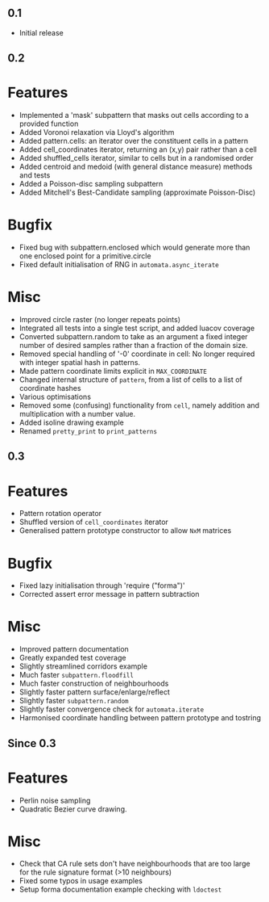 0.1
---
- Initial release

0.2
---

# Features
- Implemented a 'mask' subpattern that masks out cells according to a provided
  function
- Added Voronoi relaxation via Lloyd's algorithm
- Added pattern.cells: an iterator over the constituent cells in a pattern
- Added cell_coordinates iterator, returning an (x,y) pair rather than a cell
- Added shuffled_cells iterator, similar to cells but in a randomised order
- Added centroid and medoid (with general distance measure) methods and tests
- Added a Poisson-disc sampling subpattern
- Added Mitchell's Best-Candidate sampling (approximate Poisson-Disc)

# Bugfix
- Fixed bug with subpattern.enclosed which would generate more than one enclosed
  point for a primitive.circle
- Fixed default initialisation of RNG in `automata.async_iterate`

# Misc
- Improved circle raster (no longer repeats points)
- Integrated all tests into a single test script, and added luacov coverage
- Converted subpattern.random to take as an argument a fixed integer number of
  desired samples rather than a fraction of the domain size.
- Removed special handling of '-0' coordinate in cell: No longer required with
  integer spatial hash in patterns.
- Made pattern coordinate limits explicit in `MAX_COORDINATE`
- Changed internal structure of `pattern`, from a list of cells to a list of
  coordinate hashes
- Various optimisations
- Removed some (confusing) functionality from `cell`, namely addition and
  multiplication with a number value.
- Added isoline drawing example
- Renamed `pretty_print` to `print_patterns`

0.3
---

# Features
- Pattern rotation operator
- Shuffled version of `cell_coordinates` iterator
- Generalised pattern prototype constructor to allow `NxM` matrices 

# Bugfix
- Fixed lazy initialisation through 'require ("forma")'
- Corrected assert error message in pattern subtraction

# Misc
- Improved pattern documentation
- Greatly expanded test coverage
- Slightly streamlined corridors example
- Much faster `subpattern.floodfill`
- Much faster construction of neighbourhoods
- Slightly faster pattern surface/enlarge/reflect
- Slightly faster `subpattern.random`
- Slightly faster convergence check for `automata.iterate`
- Harmonised coordinate handling between pattern prototype and tostring
  

Since 0.3
---------

# Features
- Perlin noise sampling
- Quadratic Bezier curve drawing.

# Misc
 - Check that CA rule sets don't have neighbourhoods that are too large for 
   the rule signature format (>10 neighbours)
 - Fixed some typos in usage examples
 - Setup forma documentation example checking with `ldoctest`
